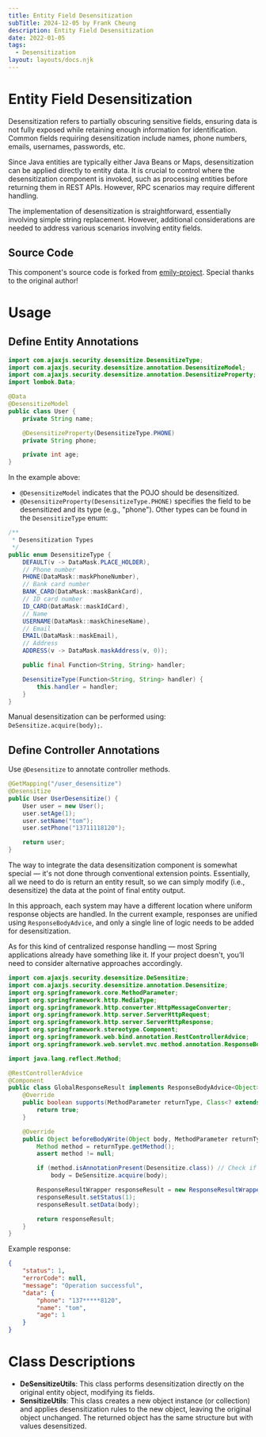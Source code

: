 ```yaml
---
title: Entity Field Desensitization
subTitle: 2024-12-05 by Frank Cheung
description: Entity Field Desensitization
date: 2022-01-05
tags:
  - Desensitization
layout: layouts/docs.njk
---
```

# Entity Field Desensitization

Desensitization refers to partially obscuring sensitive fields, ensuring data is not fully exposed while retaining enough information for identification. Common fields requiring desensitization include names, phone numbers, emails, usernames, passwords, etc.

Since Java entities are typically either Java Beans or Maps, desensitization can be applied directly to entity data. It is crucial to control where the desensitization component is invoked, such as processing entities before returning them in REST APIs. However, RPC scenarios may require different handling.

The implementation of desensitization is straightforward, essentially involving simple string replacement. However, additional considerations are needed to address various scenarios involving entity fields.

## Source Code
This component's source code is forked from [emily-project](https://github.com/mingyang66/spring-parent/tree/master/emily-project/emily-desensitize). Special thanks to the original author!

# Usage
## Define Entity Annotations

```java
import com.ajaxjs.security.desensitize.DesensitizeType;
import com.ajaxjs.security.desensitize.annotation.DesensitizeModel;
import com.ajaxjs.security.desensitize.annotation.DesensitizeProperty;
import lombok.Data;

@Data
@DesensitizeModel
public class User {
    private String name;

    @DesensitizeProperty(DesensitizeType.PHONE)
    private String phone;

    private int age;
}
```

In the example above:
- `@DesensitizeModel` indicates that the POJO should be desensitized.
- `@DesensitizeProperty(DesensitizeType.PHONE)` specifies the field to be desensitized and its type (e.g., "phone"). Other types can be found in the `DesensitizeType` enum:

```java
/**
 * Desensitization Types
 */
public enum DesensitizeType {
    DEFAULT(v -> DataMask.PLACE_HOLDER),
    // Phone number
    PHONE(DataMask::maskPhoneNumber),
    // Bank card number
    BANK_CARD(DataMask::maskBankCard),
    // ID card number
    ID_CARD(DataMask::maskIdCard),
    // Name
    USERNAME(DataMask::maskChineseName),
    // Email
    EMAIL(DataMask::maskEmail),
    // Address
    ADDRESS(v -> DataMask.maskAddress(v, 0));

    public final Function<String, String> handler;

    DesensitizeType(Function<String, String> handler) {
        this.handler = handler;
    }
}
```

Manual desensitization can be performed using: `DeSensitize.acquire(body);`.

## Define Controller Annotations
Use `@Desensitize` to annotate controller methods.

```java
@GetMapping("/user_desensitize")
@Desensitize
public User UserDesensitize() {
    User user = new User();
    user.setAge(1);
    user.setName("tom");
    user.setPhone("13711118120");

    return user;
}
```

The way to integrate the data desensitization component is somewhat special — it's not done through conventional extension points. Essentially, all we need to do is return an entity result, so we can simply modify (i.e., desensitize) the data at the point of final entity output.

In this approach, each system may have a different location where uniform response objects are handled. In the current example, responses are unified using `ResponseBodyAdvice`, and only a single line of logic needs to be added for desensitization.

As for this kind of centralized response handling — most Spring applications already have something like it. If your project doesn't, you’ll need to consider alternative approaches accordingly.

```java
import com.ajaxjs.security.desensitize.DeSensitize;
import com.ajaxjs.security.desensitize.annotation.Desensitize;
import org.springframework.core.MethodParameter;
import org.springframework.http.MediaType;
import org.springframework.http.converter.HttpMessageConverter;
import org.springframework.http.server.ServerHttpRequest;
import org.springframework.http.server.ServerHttpResponse;
import org.springframework.stereotype.Component;
import org.springframework.web.bind.annotation.RestControllerAdvice;
import org.springframework.web.servlet.mvc.method.annotation.ResponseBodyAdvice;

import java.lang.reflect.Method;

@RestControllerAdvice
@Component
public class GlobalResponseResult implements ResponseBodyAdvice<Object> {
    @Override
    public boolean supports(MethodParameter returnType, Class<? extends HttpMessageConverter<?>> converterType) {
        return true;
    }

    @Override
    public Object beforeBodyWrite(Object body, MethodParameter returnType, MediaType selectedContentType, Class<? extends HttpMessageConverter<?>> selectedConverterType, ServerHttpRequest request, ServerHttpResponse response) {
        Method method = returnType.getMethod();
        assert method != null;

        if (method.isAnnotationPresent(Desensitize.class)) // Check if desensitization is required
            body = DeSensitize.acquire(body);

        ResponseResultWrapper responseResult = new ResponseResultWrapper();
        responseResult.setStatus(1);
        responseResult.setData(body);

        return responseResult;
    }
}
```

Example response:
```json
{
    "status": 1,
    "errorCode": null,
    "message": "Operation successful",
    "data": {
        "phone": "137*****8120",
        "name": "tom",
        "age": 1
    }
}
```

# Class Descriptions
- **DeSensitizeUtils**: This class performs desensitization directly on the original entity object, modifying its fields.
- **SensitizeUtils**: This class creates a new object instance (or collection) and applies desensitization rules to the new object, leaving the original object unchanged. The returned object has the same structure but with values desensitized.